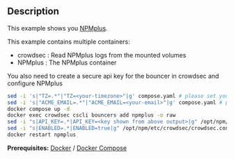 ## Description

This example shows you [NPMplus](https://github.com/ZoeyVid/NPMplus).

This example contains multiple containers:
* crowdsec : Read NPMplus logs from the mounted volumes
* NPMplus : The NPMplus container

You also need to create a secure api key for the bouncer in crowdsec and configure NPMplus

```bash
sed -i 's|"TZ=.*"|"TZ=<your-timezone>"|g' compose.yaml # please set your timezone here, an example would be Europe/Berlin
sed -i 's|"ACME_EMAIL=.*"|"ACME_EMAIL=<your-email>"|g' compose.yaml # please set an email here
docker compose up -d
docker exec crowdsec cscli bouncers add npmplus -o raw
sed -i "s|API_KEY=.*|API_KEY=<key shown from above output>|g" /opt/npm/etc/crowdsec/crowdsec.conf # please set the api key here
sed -i "s|ENABLED=.*|ENABLED=true|g" /opt/npm/etc/crowdsec/crowdsec.conf
docker restart npmplus
```

**Prerequisites:** [Docker](https://docs.docker.com/engine/install) / [Docker Compose](https://docs.docker.com/compose/install)
